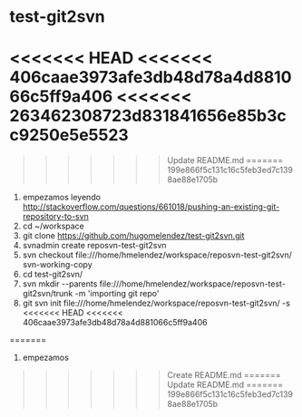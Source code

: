 # test-git2svn
<<<<<<< HEAD
<<<<<<< 406caae3973afe3db48d78a4d881066c5ff9a406
<<<<<<< 263462308723d831841656e85b3cc9250e5e5523
=======
>>>>>>> Update README.md
=======
>>>>>>> 199e866f5c131c16c5feb3ed7c1398ae88e1705b
1. empezamos leyendo http://stackoverflow.com/questions/661018/pushing-an-existing-git-repository-to-svn
3. cd ~/workspace
4. git clone https://github.com/hugomelendez/test-git2svn.git
5. svnadmin create reposvn-test-git2svn
6. svn checkout file:///home/hmelendez/workspace/reposvn-test-git2svn/ svn-working-copy
7. cd test-git2svn/
8. svn mkdir --parents file:///home/hmelendez/workspace/reposvn-test-git2svn/trunk -m 'importing git repo'
9. git svn init file:///home/hmelendez/workspace/reposvn-test-git2svn/ -s
<<<<<<< HEAD
<<<<<<< 406caae3973afe3db48d78a4d881066c5ff9a406

=======
1. empezamos
>>>>>>> Create README.md
=======
>>>>>>> Update README.md
=======
>>>>>>> 199e866f5c131c16c5feb3ed7c1398ae88e1705b
